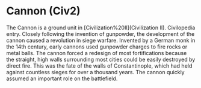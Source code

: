 # Cannon (Civ2)

The Cannon is a ground unit in [Civilization%20II](Civilization II).
Civilopedia entry.
Closely following the invention of gunpowder, the development of the cannon caused a revolution in siege warfare. Invented by a German monk in the 14th century, early cannons used gunpowder charges to fire rocks or metal balls. The cannon forced a redesign of most fortifications because the straight, high walls surrounding most cities could be easily destroyed by direct fire. This was the fate of the walls of Constantinople, which had held against countless sieges for over a thousand years. The cannon quickly assumed an important role on the battlefield.